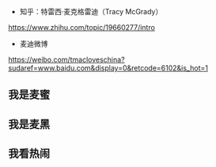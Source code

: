 
- 知乎：特雷西·麦克格雷迪（Tracy McGrady）

https://www.zhihu.com/topic/19660277/intro

- 麦迪微博

https://weibo.com/tmacloveschina?sudaref=www.baidu.com&display=0&retcode=6102&is_hot=1

## 我是麦蜜

## 我是麦黑

## 我看热闹
